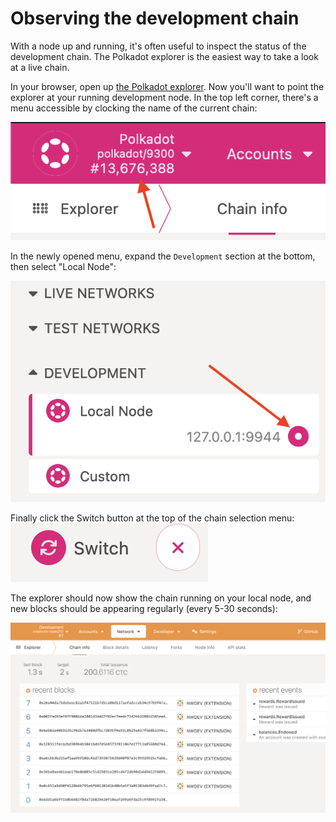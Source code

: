 # Observing the development chain

With a node up and running, it's often useful to inspect the status of the development chain. The Polkadot explorer is
the easiest way to take a look at a live chain.

In your browser, open up [the Polkadot explorer](https://polkadot.js.org/apps). Now you'll want to point the explorer at your running
development node. In the top left corner, there's a menu accessible by clocking the name of the current chain:

![Chain selection menu](../img/explorer-chain-dropdown.png)

In the newly opened menu, expand the `Development` section at the bottom, then select "Local Node":

!["Local Node"](../img/local-chain-select.png)

Finally click the Switch button at the top of the chain selection menu:
!["Switch"](../img/switch-chain.png)

The explorer should now show the chain running on your local node, and new blocks should be appearing regularly (every 5-30 seconds):

![It should look something like this](../img/local-node-explorer.png)
